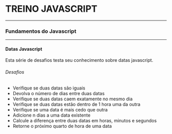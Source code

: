 # TREINO JAVASCRIPT #
---
### Fundamentos do Javascript ###
---
#### Datas Javascript
Esta série de desafios testa seu conhecimento sobre datas javascript.
###### Desafios
- Verifique se duas datas são iguais
- Devolva o número de dias entre duas datas
- Verifique se duas datas caem exatamente no mesmo dia
- Verifique se duas datas estão dentro de 1 hora uma da outra
- Verifique se uma data é mais cedo que outra
- Adicione n dias a uma data existente
- Calcule a diferença entre duas datas em horas, minutos e segundos
- Retorne o próximo quarto de hora de uma data